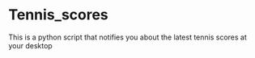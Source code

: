 # Tennis_scores
This is a python script that notifies you about the latest tennis scores at your desktop
